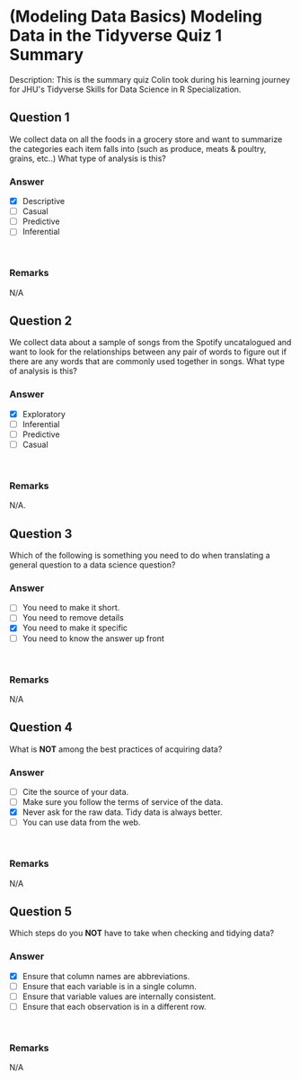 # (Modeling Data Basics) Modeling Data in the Tidyverse Quiz 1 Summary

Description: This is the summary quiz Colin took during his learning journey for JHU's Tidyverse Skills for Data Science in R Specialization.</br>

Question 1
----------
We collect data on all the foods in a grocery store and want to summarize the categories each item falls into (such as produce, meats & poultry, grains, etc..) What type of analysis is this? </br>

### Answer
- [x] Descriptive
- [ ] Casual
- [ ] Predictive
- [ ] Inferential
</br>

### Remarks
N/A </br>

Question 2
----------
We collect data about a sample of songs from the Spotify uncatalogued and want to look for the relationships between any pair of words to figure out if there are any words that are commonly used together in songs. What type of analysis is this? </br>

### Answer
- [x] Exploratory
- [ ] Inferential
- [ ] Predictive
- [ ] Casual
</br>

### Remarks
N/A.</br>

Question 3
----------
Which of the following is something you need to do when translating a general question to a data science question?</br>

### Answer
- [ ] You need to make it short.
- [ ] You need to remove details
- [x] You need to make it specific
- [ ] You need to know the answer up front
</br>

### Remarks
N/A </br>

Question 4
----------
What is **NOT** among the best practices of acquiring data?</br>

### Answer
- [ ] Cite the source of your data.
- [ ] Make sure you follow the terms of service of the data.
- [x] Never ask for the raw data. Tidy data is always better.
- [ ] You can use data from the web.
</br>

### Remarks
N/A </br>

Question 5
----------
Which steps do you **NOT** have to take when checking and tidying data? </br>

### Answer
- [x] Ensure that column names are abbreviations.
- [ ] Ensure that each variable is in a single column.
- [ ] Ensure that variable values are internally consistent.
- [ ] Ensure that each observation is in a different row.
</br>

### Remarks
N/A </br>
